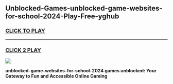 
## Unblocked-Games-unblocked-game-websites-for-school-2024-Play-Free-yghub
<h3>
<a href="https://premium76.site?title=unblocked-game-websites-for-school-2024&ref=15A">CLICK TO PLAY</a></h3>
<hr>

<h3>
<a href="https://premium76.site?title=unblocked-game-websites-for-school-2024&ref=15A">CLICK 2 PLAY</a>
  
</h3>

<a href="https://premium76.site?title=unblocked-game-websites-for-school-2024&ref=15A"><img src="https://clearcache.store/games.png"></a>


**unblocked-game-websites-for-school-2024 games unblocked: Your Gateway to Fun and Accessible Online Gaming**
